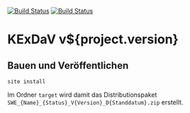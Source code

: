 [![Build Status](https://travis-ci.org/datenverteiler/de.bsvrz.kex.kexdav.svg?branch=develop)](https://travis-ci.org/datenverteiler/de.bsvrz.kex.kexdav)
[![Build Status](https://api.bintray.com/packages/datenverteiler/maven/de.bsvrz.kex.kexdav/images/download.svg)](https://bintray.com/datenverteiler/maven/de.bsvrz.kex.kexdav)

KExDaV v${project.version}
==============


Bauen und Veröffentlichen
-------------------------

    site install

Im Ordner `target` wird damit das Distributionspaket
`SWE_{Name}_{Status}_V{Version}_D{Standdatum}.zip` erstellt.
